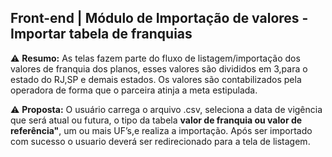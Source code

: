## Front-end | Módulo de Importação de valores - Importar tabela de franquias

:warning: **Resumo:** As telas fazem parte do fluxo de listagem/importação dos valores de franquia dos planos, esses valores são divididos em 3,para o estado do RJ,SP e demais estados. Os valores são contabilizados pela operadora de forma que o parceira atinja a meta estipulada.

:warning: **Proposta:** O usuário carrega o arquivo .csv, seleciona a data de vigência que será atual ou futura, o tipo da tabela **valor de franquia ou valor de referência"**, um ou mais UF’s,e realiza a importação. Após ser importado com sucesso o usuario deverá ser redirecionado para a tela de listagem.
